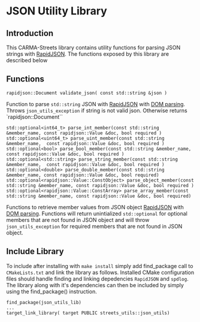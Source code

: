 # JSON Utility Library

## Introduction

This CARMA-Streets library contains utility functions for parsing JSON strings with [RapidJSON](https://miloyip.github.io/rapidjson/index.html). The functions exposed by this library are described below

## Functions
`rapidjson::Document validate_json( const std::string &json )`

Function to parse `std::string` JSON with [RapidJSON](https://miloyip.github.io/rapidjson/index.html) with [DOM  parsing](https://miloyip.github.io/rapidjson/md_doc_dom.html). Throws `json_utils_exception` if string is not valid json. Otherwise returns `rapidjson::Document``

`std::optional<int64_t> parse_int_member(const std::string &member_name, const rapidjson::Value &doc, bool required )`
`std::optional<uint64_t> parse_uint_member(const std::string &member_name,  const rapidjson::Value &doc, bool required )`
`std::optional<bool> parse_bool_member(const std::string &member_name,  const rapidjson::Value &doc, bool required )`
`std::optional<std::string> parse_string_member(const std::string &member_name,  const rapidjson::Value &doc, bool required )`
`std::optional<double> parse_double_member(const std::string &member_name, const rapidjson::Value &doc, bool required)`
`std::optional<rapidjson::Value::ConstObject> parse_object_member(const std::string &member_name, const rapidjson::Value &doc, bool required )`
`std::optional<rapidjson::Value::ConstArray> parse_array_member(const std::string &member_name, const rapidjson::Value &doc, bool required)`

Functions to retrieve member values from JSON object [RapidJSON](https://miloyip.github.io/rapidjson/index.html) with [DOM  parsing](https://miloyip.github.io/rapidjson/md_doc_dom.html). Functions will return unintialized `std::optional` for optional members that are not found in JSON object and will throw `json_utils_exception` for required members that are not found in JSON object.

## Include Library
To include after installing with `make install` simply add find_package call to `CMakeLists.txt` and link the library as follows. Installed CMake configuration files should handle finding and linking depedencies `RapidJSON` and `spdlog`. The library along with it's dependencies can then be included by simply using the find_package() instruction.
```
find_package(json_utils_lib)
...
target_link_library( target PUBLIC streets_utils::json_utils)
```